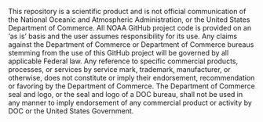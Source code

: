 This repository is a scientific product and is not official communication 
of the National Oceanic and Atmospheric Administration, or the United States
Department of Commerce. All NOAA GitHub project code is provided on an 
‘as is’ basis and the user assumes responsibility for its use. Any claims 
against the Department of Commerce or Department of Commerce bureaus 
stemming from the use of this GitHub project will be governed by all 
applicable Federal law. Any reference to specific commercial products, 
processes, or services by service mark, trademark, manufacturer, or 
otherwise, does not constitute or imply their endorsement, recommendation 
or favoring by the Department of Commerce. The Department of Commerce seal 
and logo, or the seal and logo of a DOC bureau, shall not be used in any 
manner to imply endorsement of any commercial product or activity by DOC 
or the United States Government.
